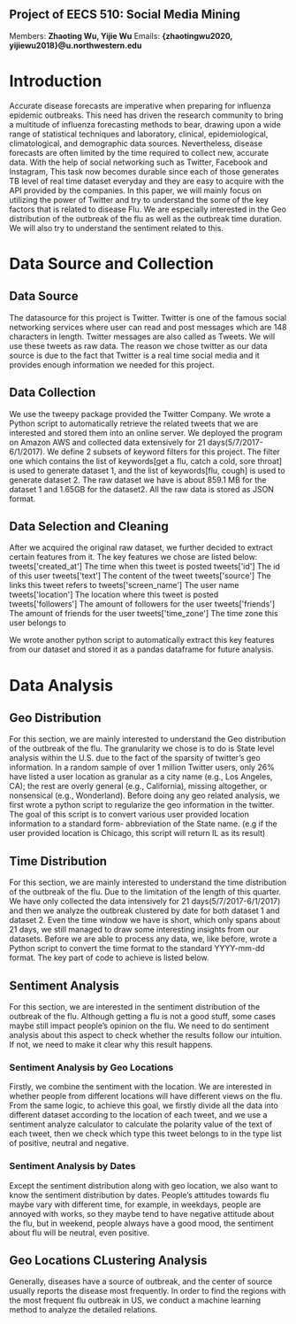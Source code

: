 ## Project of EECS 510: Social Media Mining

Members: **Zhaoting Wu, Yijie Wu**
Emails: **{zhaotingwu2020, yijiewu2018}@u.northwestern.edu**

# Introduction

Accurate disease forecasts are imperative when preparing for influenza epidemic outbreaks. This need has driven the research community to bring a multitude of influenza forecasting methods to bear, drawing upon a wide range of statistical techniques and laboratory, clinical, epidemiological, climatological, and demographic data sources. Nevertheless, disease forecasts are often limited by the time required to collect new, accurate data.
With the help of social networking such as Twitter, Facebook and Instagram, This task now becomes durable since each of those generates TB level of real time dataset everyday and they are easy to acquire with the API provided by the companies.
In this paper, we will mainly focus on utilizing the power of Twitter and try to  understand the some of the key factors that is related to disease Flu. We are especially interested in the Geo distribution of the outbreak of the flu as well as the outbreak time duration. We will also try to understand the sentiment related to this.

# Data Source and Collection
## Data Source

The datasource for this project is Twitter. Twitter is one of the famous social networking services where user can read and post messages which are 148 characters in length. Twitter messages are also called as Tweets. We will use these tweets as raw data. The reason we chose twitter as our data source is due to the fact that Twitter is a real time social media and it provides enough information we needed for this project.

## Data Collection

We use the tweepy package provided the Twitter Company. We wrote a Python script to automatically retrieve the related tweets that we are interested and stored them into an online server. We deployed the program on Amazon AWS and collected data extensively for 21 days(5/7/2017-6/1/2017).  We define 2 subsets of keyword filters for this project. The filter one which contains the list of keywords[get a flu, catch a cold, sore throat] is used to generate dataset 1, and the list of keywords[flu, cough] is used to generate dataset 2.
The raw dataset we have is about 859.1 MB for the dataset 1 and 1.65GB for the dataset2. All the raw data is stored as JSON format.

## Data Selection and Cleaning

After we acquired the original raw dataset, we further decided to extract certain features from it. The key features we chose are listed below:
 tweets['created_at']          The time when this tweet is posted
 tweets['id']                  The id of this user
 tweets['text']                The content of the tweet
 tweets['source']      	       The links this tweet refers to
 tweets['screen_name']         The user name
 tweets['location']            The location where this tweet is posted
 tweets['followers'] 	         The amount of followers for the user
 tweets['friends'] 	           The amount of friends for the user
 tweets['time_zone']           The time zone this user belongs to
 
We wrote another python script to automatically extract this key features from our dataset and stored it as a pandas dataframe for future analysis.

# Data Analysis

## Geo Distribution

For this section, we are mainly interested to understand the Geo distribution of the outbreak                                                                           of the flu. The granularity we chose is to do is State level analysis within the U.S. due to the fact of the sparsity of twitter’s geo information. In a random sample of over 1 million Twitter users, only 26% have listed a user location as granular as a city name (e.g., Los Angeles, CA); the rest are overly general (e.g., California), missing altogether, or nonsensical (e.g., Wonderland). 
Before doing any geo related analysis, we first wrote a python script to regularize the geo information in the twitter. The goal of this script is to convert various user provided location information to a standard form- abbreviation of the State name. (e.g if the user provided location is Chicago, this script will return IL as its result)

## Time Distribution

For this section, we are mainly interested to understand the time distribution of the outbreak                                                                           of the flu. Due to the limitation of the length of this quarter. We have only collected the data intensively for 21 days(5/7/2017-6/1/2017) and then we analyze the outbreak clustered by date for both dataset 1 and dataset 2. Even the time window we have is short, which only spans about 21 days, we still managed to draw some interesting insights from our datasets. 
Before we are able to process any data, we, like before, wrote a Python script to convert the time format to the standard YYYY-mm-dd format. The key part of code to achieve is listed below.

## Sentiment Analysis

For this section, we are interested in the sentiment distribution of the outbreak of the flu. Although getting a flu is not a good stuff, some cases maybe still impact people’s opinion on the flu. We need to do sentiment analysis about this aspect to check whether the results follow our intuition. If not, we need to make it clear why this result happens.

### Sentiment Analysis by Geo Locations 

Firstly, we combine the sentiment with the location. We are interested in whether people from different locations will have different views on the flu. From the same logic, to achieve this goal, we firstly divide all the data into different dataset according to the location of each tweet, and we use a sentiment analyze calculator to calculate the polarity value of the text of each tweet, then we check which type this tweet belongs to in the type list of positive, neutral and negative. 

### Sentiment Analysis by Dates

Except the sentiment distribution along with geo location, we also want to know the sentiment distribution by dates. People’s attitudes towards flu maybe vary with different time, for example, in weekdays, people are annoyed with works, so they maybe tend to have negative attitude about the flu, but in weekend, people always have a good mood, the sentiment about flu will be neutral, even positive.

## Geo Locations CLustering Analysis

Generally, diseases have a source of outbreak, and the center of source usually reports the disease most frequently. In order to find the regions with the most frequent flu outbreak in US, we conduct a machine learning method to analyze the detailed relations.

